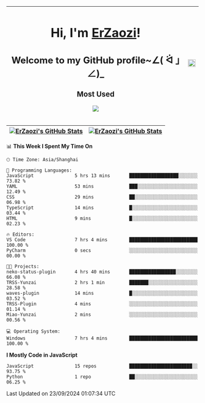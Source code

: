 |<h1>Hi, I'm <a href="https://github.com/erzaozi">ErZaozi</a>! </h1><h2>Welcome to my GitHub profile~∠( ᐛ 」∠)_</h2><p><h3>Most Used</h3><img src="https://skillicons.dev/icons?i=github,vscode,visualstudio,ubuntu,postman,pycharm,webstorm,git,docker"></p>|<img decoding="async" align=center src="https://cdn.jsdelivr.net/gh/erzaozi/erzaozi/image.gif" width="100%">|
| ----- | ----- |

| <a href="https://github.com/erzaozi"><img align="center" src="https://github-readme-stats.vercel.app/api/top-langs/?username=erzaozi&title_color=44cef6&text_color=4b5cc4&icon_color=2bbc8a&bg_color=white&langs_count=4&hide_border=true" alt="ErZaozi's GitHub Stats" /></a> | <a href="https://github.com/erzaozi"><img align="center" src="https://github-readme-stats.vercel.app/api?username=erzaozi&show_icons=true&line_height=27&count_private=true&title_color=44cef6&text_color=4b5cc4&icon_color=2bbc8a&bg_color=white&hide_border=true" alt="ErZaozi's GitHub Stats" /></a> |
| ----- | ----- |
<!--START_SECTION:waka-->
📊 **This Week I Spent My Time On** 

```text
🕑︎ Time Zone: Asia/Shanghai

💬 Programming Languages: 
JavaScript               5 hrs 13 mins       ██████████████████░░░░░░░   73.82 % 
YAML                     53 mins             ███░░░░░░░░░░░░░░░░░░░░░░   12.49 % 
CSS                      29 mins             ██░░░░░░░░░░░░░░░░░░░░░░░   06.98 % 
TypeScript               14 mins             █░░░░░░░░░░░░░░░░░░░░░░░░   03.44 % 
HTML                     9 mins              █░░░░░░░░░░░░░░░░░░░░░░░░   02.23 % 

🔥 Editors: 
VS Code                  7 hrs 4 mins        █████████████████████████   100.00 % 
PyCharm                  0 secs              ░░░░░░░░░░░░░░░░░░░░░░░░░   00.00 % 

🐱‍💻 Projects: 
neko-status-plugin       4 hrs 40 mins       █████████████████░░░░░░░░   66.08 % 
TRSS-Yunzai              2 hrs 1 min         ███████░░░░░░░░░░░░░░░░░░   28.58 % 
waves-plugin             14 mins             █░░░░░░░░░░░░░░░░░░░░░░░░   03.52 % 
TRSS-Plugin              4 mins              ░░░░░░░░░░░░░░░░░░░░░░░░░   01.14 % 
Miao-Yunzai              2 mins              ░░░░░░░░░░░░░░░░░░░░░░░░░   00.56 % 

💻 Operating System: 
Windows                  7 hrs 4 mins        █████████████████████████   100.00 % 
```

**I Mostly Code in JavaScript** 

```text
JavaScript               15 repos            ███████████████████████░░   93.75 % 
Python                   1 repo              ██░░░░░░░░░░░░░░░░░░░░░░░   06.25 % 
```




 Last Updated on 23/09/2024 01:07:34 UTC
<!--END_SECTION:waka-->
